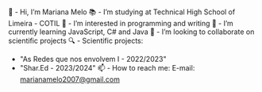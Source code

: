 👋 - Hi, I’m Mariana Melo
📚 - I’m studying at Technical High School of Limeira - COTIL
👀 - I’m interested in programming and writing
🌱 - I’m currently learning JavaScript, C# and Java 
💞️ - I’m looking to collaborate on scientific projects
🔍 - Scientific projects: 
- "As Redes que nos envolvem I - 2022/2023"
- "Shar.Ed - 2023/2024"
📫 - How to reach me:
E-mail: marianamelo2007@gmail.com

<!---
marip864/marip864 is a ✨ special ✨ repository because its `README.md` (this file) appears on your GitHub profile.
You can click the Preview link to take a look at your changes.
--->
